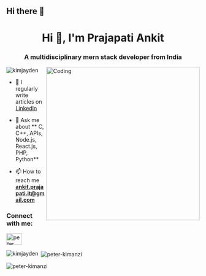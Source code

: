 ## Hi there 👋

<h1 align="center">Hi 👋, I'm Prajapati Ankit </h1>
<h3 align="center">A multidisciplinary mern stack developer from India</h3>
<img align="right" alt="Coding" width="400" src="https://miro.medium.com/max/680/0*7Q3yvSIv_t0ioJ-Z.gif"/>

<p align="left"> <img src="https://komarev.com/ghpvc/?username=kimjayden&label=Profile%20views&color=0e75b6&style=flat" alt="kimjayden" /> </p>

- 📝 I regularly write articles on [LinkedIn](www.linkedin.com/in/ankit-prajapati-67a784250)

- 💬 Ask me about ** C, C++, APIs, Node.js,  React.js, PHP, Python**

- 📫 How to reach me **ankit.prajapati.it@gmail.com**


<h3 align="left">Connect with me:</h3>
<p align="left">

<a href="www.linkedin.com/in/ankit-prajapati-67a784250" target="blank"><img align="center" src="https://raw.githubusercontent.com/rahuldkjain/github-profile-readme-generator/master/src/images/icons/Social/linked-in-alt.svg" alt="peter kimanzi" height="30" width="40" /></a>
</p>


<p><img align="left" src="https://github-readme-stats.vercel.app/api/top-langs?username=Prajapati-ankit-it&show_icons=true&locale=en&layout=compact" alt="kimjayden" /></p>

<p>&nbsp;<img align="center" src="https://github-readme-stats.vercel.app/api?username=Prajapati-ankit-it&show_icons=true&locale=en" alt="peter-kimanzi" /></p>

<p><img align="center" src="https://github-readme-streak-stats.herokuapp.com/?user=Prajapati-ankit-it&" alt="peter-kimanzi" /></p>
<!--
**Prajapati-ankit-it/Prajapati-ankit-it** is a ✨ _special_ ✨ repository because its `README.md` (this file) appears on your GitHub profile.

Here are some ideas to get you started:

- 🔭 I’m currently working on ...
- 🌱 I’m currently learning ...
- 👯 I’m looking to collaborate on ...
- 🤔 I’m looking for help with ...
- 💬 Ask me about ...
- 📫 How to reach me: ...
- 😄 Pronouns: ...
- ⚡ Fun fact: ...
-->
